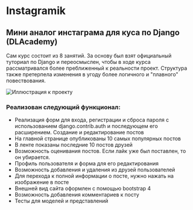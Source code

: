 # Instagramik
## Мини аналог инстаграма для куса по Django (DLAcademy)
Сам курс состоит из 8 занятий. 
За основу был взят официальный туториал по Django и переосмыслен, чтобы в ходе курса рассматривался более преближенный к реальности проект. Структура также претерпела изменения в угоду более логичного и "плавного" повествования.

![Иллюстрация к проекту](https://github.com/DanilXO/instagramik/screen.png)

### Реализован следующий функционал:

+ Реализация форм для входа, регистрации и сброса пароля с использованием django.contrib.auth и последующем его расширением.
Создание и редактирование постов
+ На главной странице опубликованы 10 самых популярных постов
+ В ленте показаны последние 10 постов друзей
+ Возможность оценивания постов. Если лайк уже был поставлен, то он убирается.
+ Профиль пользователя и форма для его редактирования
+ Возможность добавления и удаления из друзей пользователей
+ Для перехода к полной информации о посте, нужно нажать на изображение в посте
+ Внешней вид сайта оформлен с помощью bootstrap 4
+ Возможность добавления комментариев к посту
+ Тесты для моделей и представлений
